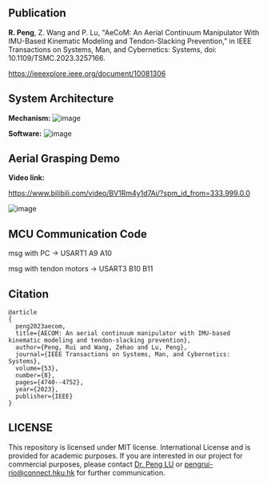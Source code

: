 ## Publication

**R. Peng**, Z. Wang and P. Lu, "AeCoM: An Aerial Continuum Manipulator With IMU-Based Kinematic Modeling and Tendon-Slacking Prevention," in IEEE Transactions on Systems, Man, and Cybernetics: Systems, doi: 10.1109/TSMC.2023.3257166.

https://ieeexplore.ieee.org/document/10081306

## System Architecture

**Mechanism:**
![image](https://github.com/professor1996/AeCoM_Aerial-Continuum-Manipulator/blob/main/System%20architecture%20(.jpg)/AeCoM%20mechanism.jpg)

**Software:**
![image](https://github.com/professor1996/AeCoM_Aerial-Continuum-Manipulator/blob/main/System%20architecture%20(.jpg)/AeCoM%20software.jpg)

## Aerial Grasping Demo

**Video link:**

https://www.bilibili.com/video/BV1Rm4y1d7Ai/?spm_id_from=333.999.0.0

![image](https://github.com/professor1996/AeCoM_Aerial-Continuum-Manipulator/blob/main/Experimental%20demos%20(.gif)/80%5Eo%20grasping.gif)

## MCU Communication Code

msg with PC -> USART1  A9 A10

msg with tendon motors -> USART3  B10 B11

## Citation
~~~
@article
{
  peng2023aecom,
  title={AECOM: An aerial continuum manipulator with IMU-based kinematic modeling and tendon-slacking prevention},
  author={Peng, Rui and Wang, Zehao and Lu, Peng},
  journal={IEEE Transactions on Systems, Man, and Cybernetics: Systems},
  volume={53},
  number={8},
  pages={4740--4752},
  year={2023},
  publisher={IEEE}
}
~~~

  
## LICENSE
This repository is licensed under MIT license. International License and is provided for academic purposes. 
If you are interested in our project for commercial purposes, please contact [Dr. Peng LU](https://arclab.hku.hk/People.html) or pengrui-rio@connect.hku.hk for further communication.
